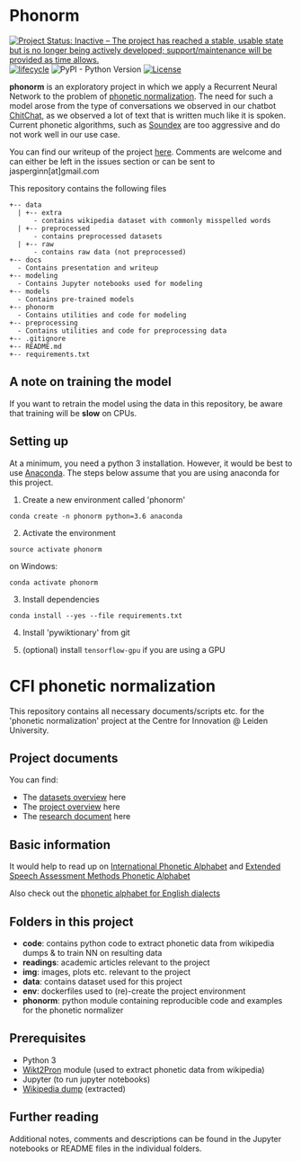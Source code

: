 # Phonorm

[![Project Status: Inactive – The project has reached a stable, usable state but is no longer being actively developed; support/maintenance will be provided as time allows.](http://www.repostatus.org/badges/latest/inactive.svg)](http://www.repostatus.org) [![lifecycle](https://img.shields.io/badge/lifecycle-stable-brightgreen.svg)](https://www.tidyverse.org/lifecycle/#stable)
![PyPI - Python Version](https://img.shields.io/pypi/pyversions/Django.svg)
[![License](https://img.shields.io/badge/License-Apache%202.0-blue.svg)](https://opensource.org/licenses/Apache-2.0)

**phonorm** is an exploratory project in which we apply a Recurrent Neural Network to the problem of [phonetic normalization](http://mlwiki.org/index.php/Phonetic_Normalization). The need for such a model arose from the type of conversations we observed in our chatbot [ChitChat](https://bitbucket.org/arvid/chitchat), as we observed a lot of text that is written much like it is spoken. Current phonetic algorithms, such as [Soundex](https://en.wikipedia.org/wiki/Soundex) are too aggressive and do not work well in our use case.

You can find our writeup of the project [here](https://github.com/JasperHG90/phonorm/docs/writeup/phonorm_writeup.pdf). Comments are welcome and can either be left in the issues section or can be sent to jasperginn[at]gmail.com

This repository contains the following files

```text
+-- data
  | +-- extra
      - contains wikipedia dataset with commonly misspelled words
  | +-- preprocessed
      - contains preprocessed datasets
  | +-- raw
      - contains raw data (not preprocessed)
+-- docs
  - Contains presentation and writeup
+-- modeling
  - Contains Jupyter notebooks used for modeling
+-- models
  - Contains pre-trained models
+-- phonorm
  - Contains utilities and code for modeling
+-- preprocessing
  - Contains utilities and code for preprocessing data
+-- .gitignore
+-- README.md
+-- requirements.txt
```

## A note on training the model

If you want to retrain the model using the data in this repository, be aware that training will be **slow** on CPUs.

## Setting up

At a minimum, you need a python 3 installation. However, it would be best to use [Anaconda](https://www.anaconda.com/). The steps below assume that you are using anaconda for this project.

1. Create a new environment called 'phonorm'

```shell
conda create -n phonorm python=3.6 anaconda
```

2. Activate the environment

```shell
source activate phonorm  
```

on Windows:

```shell
conda activate phonorm
```

3. Install dependencies

```shell
conda install --yes --file requirements.txt
```

4. Install 'pywiktionary' from git

5. (optional) install `tensorflow-gpu` if you are using a GPU





# CFI phonetic normalization

This repository contains all necessary documents/scripts etc. for the 'phonetic normalization' project at the Centre for Innovation @ Leiden University.

## Project documents

You can find:

- The [datasets overview](https://docs.google.com/document/d/1t7gr5FqlqpbCCpqlIAHmqN2tkgVAWNp3kDaN6UhLZ7g/edit?usp=sharing) here
- The [project overview](https://docs.google.com/document/d/1WoyhyAnES8HbDhgiUsLFy0G7z_eu-yCfJwfwD02-LQg/edit?usp=sharing) here
- The [research document](https://docs.google.com/document/d/1gaI7TUZnQYrR1PI8Cg_ejRpm5EgsXa1b2uunEhhNNKI/edit?usp=sharing) here

## Basic information

It would help to read up on [International Phonetic Alphabet](https://en.wikipedia.org/wiki/International_Phonetic_Alphabet) and [Extended Speech Assessment Methods Phonetic Alphabet](https://en.wikipedia.org/wiki/X-SAMPA)

Also check out the [phonetic alphabet for English dialects](https://en.wikipedia.org/wiki/International_Phonetic_Alphabet_chart_for_English_dialects)

## Folders in this project

- **code**: contains python code to extract phonetic data from wikipedia dumps & to train NN on resulting data
- **readings**: academic articles relevant to the project
- **img**: images, plots etc. relevant to the project
- **data**: contains dataset used for this project
- **env**: dockerfiles used to (re)-create the project environment
- **phonorm**: python module containing reproducible code and examples for the phonetic normalizer

## Prerequisites

- Python 3
- [Wikt2Pron](https://github.com/abuccts/wikt2pron) module (used to extract phonetic data from wikipedia)
- Jupyter (to run jupyter notebooks)
- [Wikipedia dump](https://dumps.wikimedia.org/enwiktionary/) (extracted)

## Further reading

Additional notes, comments and descriptions can be found in the Jupyter notebooks or README files in the individual folders.
